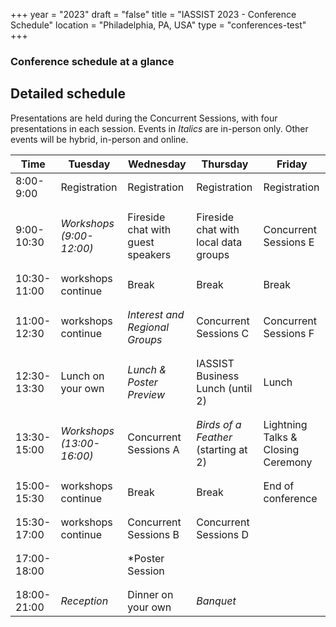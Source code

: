 +++
year = "2023"
draft = "false"
title = "IASSIST 2023 - Conference Schedule"
location = "Philadelphia, PA, USA"
type = "conferences-test"
+++

### Conference schedule at a glance

## Detailed schedule

Presentations are held during the Concurrent Sessions, with four presentations in each session.
Events in *Italics* are in-person only.  Other events will be hybrid, in-person and online.

Time|Tuesday|Wednesday|Thursday|Friday|
---|---|---|---|---|
8:00-9:00|Registration|Registration|Registration|Registration|
   |   |   |   |   |
   |   |   |   |   |
9:00-10:30|*Workshops (9:00-12:00)*|Fireside chat with guest speakers|Fireside chat with local data groups|Concurrent Sessions E|
   |   |   |   |   |
   |   |   |   |   |
10:30-11:00| workshops continue|Break|Break|Break|
   |   |   |   |   |
   |   |   |   |   |
11:00-12:30| workshops continue|*Interest and Regional Groups*|Concurrent Sessions C|Concurrent Sessions F|
   |   |   |   |   |
   |   |   |   |   |
12:30-13:30|Lunch on your own|*Lunch & Poster Preview*|IASSIST Business Lunch (until 2)|Lunch|
   |   |   |   |   |
   |   |   |   |   |
13:30-15:00|*Workshops (13:00-16:00)*|Concurrent Sessions A|*Birds of a Feather* (starting at 2)|Lightning Talks & Closing Ceremony|
   |   |   |   |   |
   |   |   |   |   |
15:00-15:30| workshops continue|Break|Break|End of conference|
   |   |   |   |   |
   |   |   |   |   |
15:30-17:00| workshops continue|Concurrent Sessions B|Concurrent Sessions D|
   |   |   |   |   |
   |   |   |   |   |
17:00-18:00| |*Poster Session|
   |   |   |   |   |
   |   |   |   |   |
18:00-21:00|*Reception*|Dinner on your own|*Banquet*|
